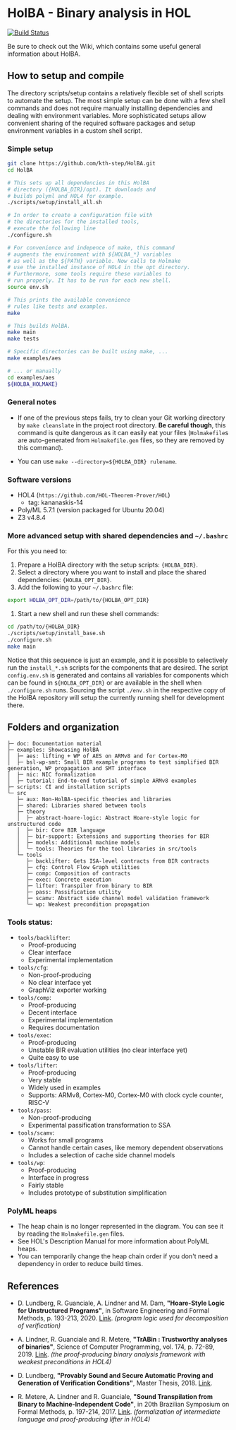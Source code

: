 # HolBA - Binary analysis in HOL 

[![Build Status](https://github.com/kth-step/HolBA/workflows/CI%20Build/badge.svg?branch=master)](https://github.com/kth-step/HolBA/actions?query=workflow%3A%22CI+Build%22)

Be sure to check out the Wiki, which contains some useful general information about HolBA.

## How to setup and compile

The directory scripts/setup contains a relatively flexible set of shell scripts to automate the setup. The most simple setup can be done with a few shell commands and does not require manually installing dependencies and dealing with environment variables. More sophisticated setups allow convenient sharing of the required software packages and setup environment variables in a custom shell script.

### Simple setup
```bash
git clone https://github.com/kth-step/HolBA.git
cd HolBA

# This sets up all dependencies in this HolBA
# directory ({HOLBA_DIR}/opt). It downloads and
# builds polyml and HOL4 for example.
./scripts/setup/install_all.sh

# In order to create a configuration file with
# the directories for the installed tools,
# execute the following line
./configure.sh

# For convenience and indepence of make, this command
# augments the environment with ${HOLBA_*} variables
# as well as the ${PATH} variable. Now calls to Holmake
# use the installed instance of HOL4 in the opt directory.
# Furthermore, some tools require these variables to
# run properly. It has to be run for each new shell.
source env.sh

# This prints the available convenience
# rules like tests and examples.
make

# This builds HolBA.
make main
make tests

# Specific directories can be built using make, ...
make examples/aes

# ... or manually
cd examples/aes
${HOLBA_HOLMAKE}
```

### General notes

* If one of the previous steps fails, try to clean your Git working directory by
  `make cleanslate` in the project root directory. **Be careful though**, this
  command is quite dangerous as it can easily eat your files (`Holmakefile`s are
  auto-generated from `Holmakefile.gen` files, so they are removed by this
  command).

* You can use `make --directory=${HOLBA_DIR} rulename`.

### Software versions

- HOL4 (`https://github.com/HOL-Theorem-Prover/HOL`)
  - tag: kananaskis-14
- Poly/ML 5.7.1 (version packaged for Ubuntu 20.04)
- Z3 v4.8.4


### More advanced setup with shared dependencies and `~/.bashrc`

For this you need to:
1. Prepare a HolBA directory with the setup scripts: `{HOLBA_DIR}`.
1. Select a directory where you want to install and place the shared dependencies: `{HOLBA_OPT_DIR}`.
1. Add the following to your `~/.bashrc` file:
```bash
export HOLBA_OPT_DIR=/path/to/{HOLBA_OPT_DIR}
```
1. Start a new shell and run these shell commands:
```bash
cd /path/to/{HOLBA_DIR}
./scripts/setup/install_base.sh
./configure.sh
make main
```

Notice that this sequence is just an example, and it is possible to selectively run the `install_*.sh` scripts for the components that are desired. The script `config.env.sh` is generated and contains all variables for components which can be found in `${HOLBA_OPT_DIR}` or are available in the shell when `./configure.sh` runs. Sourcing the script `./env.sh` in the respective copy of the HolBA repository will setup the currently running shell for development there.



## Folders and organization

```
├─ doc: Documentation material
├─ examples: Showcasing HolBA
│  ├─ aes: lifting + WP of AES on ARMv8 and for Cortex-M0
│  ├─ bsl-wp-smt: Small BIR example programs to test simplified BIR generation, WP propagation and SMT interface
│  ├─ nic: NIC formalization
│  ├─ tutorial: End-to-end tutorial of simple ARMv8 examples
├─ scripts: CI and installation scripts
└─ src
   ├─ aux: Non-HolBA-specific theories and libraries
   ├─ shared: Libraries shared between tools
   ├─ theory
   │  ├─ abstract-hoare-logic: Abstract Hoare-style logic for unstructured code
   │  ├─ bir: Core BIR language
   │  ├─ bir-support: Extensions and supporting theories for BIR
   │  ├─ models: Additional machine models
   │  └─ tools: Theories for the tool libraries in src/tools
   └─ tools
      ├─ backlifter: Gets ISA-level contracts from BIR contracts
      ├─ cfg: Control Flow Graph utilities
      ├─ comp: Composition of contracts
      ├─ exec: Concrete execution
      ├─ lifter: Transpiler from binary to BIR
      ├─ pass: Passification utility
      ├─ scamv: Abstract side channel model validation framework
      └─ wp: Weakest precondition propagation
```

### Tools status:

- `tools/backlifter`:
  * Proof-producing
  * Clear interface
  * Experimental implementation
- `tools/cfg`:
  * Non-proof-producing
  * No clear interface yet
  * GraphViz exporter working
- `tools/comp`:
  * Proof-producing
  * Decent interface
  * Experimental implementation
  * Requires documentation
- `tools/exec`:
  * Proof-producing
  * Unstable BIR evaluation utilities (no clear interface yet)
  * Quite easy to use
- `tools/lifter`:
  * Proof-producing
  * Very stable
  * Widely used in examples
  * Supports: ARMv8, Cortex-M0, Cortex-M0 with clock cycle counter, RISC-V
- `tools/pass`:
  * Non-proof-producing
  * Experimental passification transformation to SSA
- `tools/scamv`:
  * Works for small programs
  * Cannot handle certain cases, like memory dependent observations
  * Includes a selection of cache side channel models
- `tools/wp`:
  * Proof-producing
  * Interface in progress
  * Fairly stable
  * Includes prototype of substitution simplification

### PolyML heaps

- The heap chain is no longer represented in the diagram. You can see it by
  reading the `Holmakefile.gen` files.
- See HOL's Description Manual for more information about PolyML heaps.
- You can temporarily change the heap chain order if you don't need a dependency
  in order to reduce build times.

## References

* D. Lundberg, R. Guanciale, A. Lindner and M. Dam, **"Hoare-Style Logic for Unstructured Programs"**, in Software Engineering and Formal Methods, p. 193-213, 2020. [Link](https://doi.org/10.1007/978-3-030-58768-0_11). _(program logic used for decomposition of verification)_

* A. Lindner, R. Guanciale and R. Metere, **"TrABin : Trustworthy analyses of binaries"**, Science of Computer Programming, vol. 174, p. 72-89, 2019. [Link](https://doi.org/10.1016/j.scico.2019.01.001). _(the proof-producing binary analysis framework with weakest preconditions in HOL4)_

* D. Lundberg, **"Provably Sound and Secure Automatic Proving and Generation of Verification Conditions"**, Master Thesis, 2018. [Link](http://urn.kb.se/resolve?urn=urn%3Anbn%3Ase%3Akth%3Adiva-239441).

* R. Metere, A. Lindner and R. Guanciale, **"Sound Transpilation from Binary to Machine-Independent Code"**, in 20th Brazilian Symposium on Formal Methods, p. 197-214, 2017. [Link](https://doi.org/10.1007/978-3-319-70848-5_13). _(formalization of intermediate language and proof-producing lifter in HOL4)_
